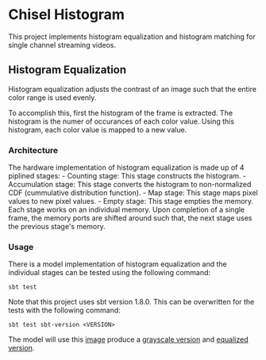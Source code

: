 # Chisel Histogram
This project implements histogram equalization and histogram matching for single channel streaming videos. 

## Histogram Equalization
Histogram equalization adjusts the contrast of an image such that the entire color range is used evenly. 

To accomplish this, first the histogram of the frame is extracted. The histogram is the numer of occurances of each color value. 
Using this histogram, each color value is mapped to a new value.

### Architecture
The hardware implementation of histogram equalization is made up of 4 piplined stages:
    - Counting stage: This stage constructs the histogram.
    - Accumulation stage: This stage converts the histogram to non-normalized CDF (cummulative distribution function).
    - Map stage: This stage maps pixel values to new pixel values.
    - Empty stage: This stage empties the memory. 
Each stage works on an individual memory. Upon completion of a single frame, the memory ports are shifted around such that, the next stage uses the previous stage's memory.

### Usage
There is a model implementation of histogram equalization and the individual stages can be tested using the following command:
```
sbt test
```
Note that this project uses sbt version 1.8.0. This can be overwritten for the tests with the following command:
```
sbt test sbt-version <VERSION>
```
The model will use this [image](resources/simple.jpg) produce a [grayscale version](resources/gray.jpg) and [equalized version](resources/hist_out.jpg).
